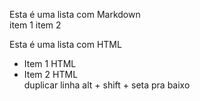 <!-- Primeira digitação -->
Esta é uma lista com Markdown  
item 1
item 2

<!-- Segunda digitação -->
<p>Esta é uma lista com HTML</p>

<!-- Lista Não ordenada -->
<!-- Elemento dentro de elemento se chama aninhamento -->
<ul>
    <li>Item 1 HTML</li>
    <li>Item 2 HTML</li>     duplicar linha alt + shift + seta pra baixo
<ul>

<!-- A identação é uma técnica de CleanCode -->